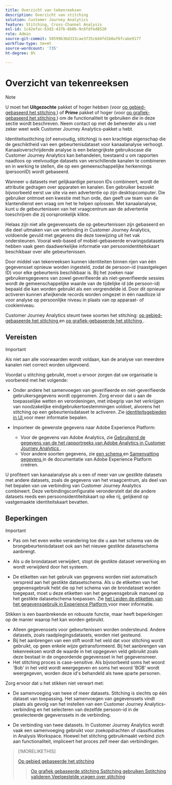 ```yaml
---
title: Overzicht van tekenreeksen
description: Overzicht van stitching
solution: Customer Journey Analytics
feature: Stitching, Cross-Channel Analysis
exl-id: 1c42efac-b3d2-437b-8b0b-9c6fdfed8520
role: Admin
source-git-commit: 50599b36d333cae3735c6d4fd1b0af6fcabe9177
workflow-type: tm+mt
source-wordcount: '735'
ht-degree: 0%

---
```


# Overzicht van tekenreeksen

>[!NOTE]
>
>U moet het **Uitgezochte** pakket of hoger hebben (voor [ op gebied-gebaseerd het stitching ](fbs.md)) of **Prime** pakket of hoger (voor [ op grafiek-gebaseerd het stitching ](gbs.md)) om de functionaliteit te gebruiken die in deze sectie wordt beschreven. Neem contact op met de beheerder als u niet zeker weet welk Customer Journey Analytics-pakket u hebt.

Identiteitsstitching (of eenvoudig, stitching) is een krachtige eigenschap die de geschiktheid van een gebeurtenisdataset voor kanaalanalyse verhoogt. Kanaaloverschrijdende analyse is een belangrijkste gebruikscase die Customer Journey Analytics kan behandelen, toestaand u om rapporten naadloos op veelvoudige datasets van verschillende kanalen te combineren en in werking te stellen, die op een gemeenschappelijke herkennings (persoonID) wordt gebaseerd.

Wanneer u datasets met gelijkaardige persoon IDs combineert, wordt de attributie gedragen over apparaten en kanalen. Een gebruiker bezoekt bijvoorbeeld eerst uw site via een advertentie op zijn desktopcomputer. Die gebruiker ontmoet een kwestie met hun orde, dan geeft uw team van de klantendienst een vraag om het te helpen oplossen. Met kanaalanalyse, kunt u de gebeurtenissen van het vraagcentrum aan de advertentie toeschrijven die zij oorspronkelijk klikte.

Helaas zijn niet alle gegevenssets die op gebeurtenissen zijn gebaseerd en die deel uitmaken van uw verbinding in Customer Journey Analytics, voldoende gevuld met gegevens die deze toewijzing uit het vak ondersteunen. Vooral web-based of mobiel-gebaseerde ervaringsdatasets hebben vaak geen daadwerkelijke informatie van persoonidentiteitskaart beschikbaar over alle gebeurtenissen.

Door middel van tekenreeksen kunnen identiteiten binnen rijen van één gegevensset opnieuw worden ingesteld, zodat de persoon-id (naastgelegen ID) voor elke gebeurtenis beschikbaar is. Bij het zoeken naar gebruikersgegevens van zowel geverifieerde als niet-geverifieerde sessies wordt de gemeenschappelijke waarde van de tijdelijke id (de persoon-id) bepaald die kan worden gebruikt als een vergrendelde id. Door dit opnieuw activeren kunnen afwijkende records worden omgezet in één naadloze id voor analyse op persoonlijke niveau in plaats van op apparaat- of cookieniveau.

Customer Journey Analytics steunt twee soorten het stitching: [ op gebied-gebaseerde het stitching ](fbs.md) en [ op grafiek-gebaseerde het stitching ](gbs.md).

## Vereisten

>[!IMPORTANT]
>
>Als niet aan alle voorwaarden wordt voldaan, kan de analyse van meerdere kanalen niet correct worden uitgevoerd.

Voordat u stitching gebruikt, moet u ervoor zorgen dat uw organisatie is voorbereid met het volgende:

- Onder andere het samenvoegen van geverifieerde en niet-geverifieerde gebruikersgegevens wordt opgenomen. Zorg ervoor dat u aan de toepasselijke wetten en verordeningen, met inbegrip van het verkrijgen van noodzakelijke eindgebruikertoestemmingen voldoet, alvorens het stitching op een gebeurtenisdataset te activeren. Zie [ identiteitsgebieden in UI ](https://experienceleague.adobe.com/en/docs/experience-platform/xdm/ui/fields/identity) voor meer informatie bepalen.

- Importeer de gewenste gegevens naar Adobe Experience Platform:

   - Voor de gegevens van Adobe Analytics, zie [ Gebruikend de gegevens van de het rapportreeks van Adobe Analytics in Customer Journey Analytics ](/help/getting-started/aa-vs-cja/aa-data-in-cja.md).
   - Voor andere soorten gegevens, zie [ een schema ](https://experienceleague.adobe.com/en/docs/experience-platform/xdm/tutorials/create-schema-ui) en [ Samenvatting gegevens ](https://experienceleague.adobe.com/en/docs/experience-platform/ingestion/home) in de documentatie van Adobe Experience Platform creëren.

U profiteert van kanaalanalyse als u een of meer van uw gestikte datasets met andere datasets, zoals de gegevens van het vraagcentrum, als deel van het bepalen van uw verbinding van Customer Journey Analytics combineert. Deze verbindingsconfiguratie veronderstelt dat die andere datasets reeds een persoonsidentiteitskaart op elke rij, gelijkend op vastgemaakte identiteitskaart bevatten.


## Beperkingen

>[!IMPORTANT]
>
>
>- Pas om het even welke verandering toe die u aan het schema van de brongebeurtenisdataset ook aan het nieuwe gestikte datasetschema aanbrengt.
>
>- Als u de brondataset verwijdert, stopt de gestikte dataset verwerking en wordt verwijderd door het systeem.
>
>- De etiketten van het gebruik van gegevens worden niet automatisch verspreid aan het gestikte datasetschema. Als u de etiketten van het gegevensgebruik hebt die op het schema van de brondataset worden toegepast, moet u deze etiketten van het gegevensgebruik manueel op het gestikte datasetschema toepassen. Zie [ het Leiden de etiketten van het gegevensgebruik in Experience Platform ](https://experienceleague.adobe.com/en/docs/experience-platform/data-governance/labels/overview) voor meer informatie.

Stikken is een baanbrekende en robuuste functie, maar heeft beperkingen op de manier waarop het kan worden gebruikt.

- Alleen gegevenssets voor gebeurtenissen worden ondersteund. Andere datasets, zoals raadplegingsdatasets, worden niet gesteund.
- Bij het aanbrengen van een stift wordt het veld dat voor stitching wordt gebruikt, op geen enkele wijze getransformeerd. Bij het aanbrengen van tekenreeksen wordt de waarde in het opgegeven veld gebruikt zoals deze bestaat in de ongeordende gegevensset in het gegevensmeer.
- Het stitching proces is case-sensitive. Als bijvoorbeeld soms het woord &#39;Bob&#39; in het veld wordt weergegeven en soms het woord &#39;BOB&#39; wordt weergegeven, worden deze id&#39;s behandeld als twee aparte personen.

Zorg ervoor dat u het stikken niet verwart met:

- De samenvoeging van twee of meer datasets. Stitching is slechts op één dataset van toepassing. Het samenvoegen van gegevenssets vindt plaats als gevolg van het instellen van een Customer Journey Analytics-verbinding en het selecteren van dezelfde persoon-id in de geselecteerde gegevenssets in de verbinding.

- De verbinding van twee datasets. In Customer Journey Analytics wordt vaak een samenvoeging gebruikt voor zoekopdrachten of classificaties in Analysis Workspace. Hoewel het stitching gebruikmaakt verbind zich aan functionaliteit, impliceert het proces zelf meer dan verbindingen.

>[!MORELIKETHIS]
>
>[ Op gebied gebaseerde het stitching ](fbs.md)
>>[Op grafiek gebaseerde stitching ](gbs.md)
>>[Sstitching gebruiken ](use-stitching.md)
>>[Sstitching valideren ](validate.md)
>>[Veelgestelde vragen over stitching ](faq.md)

